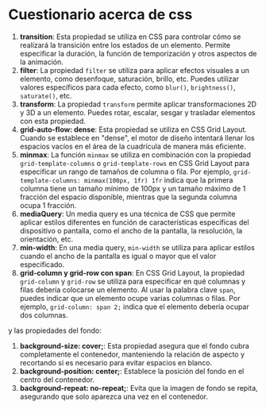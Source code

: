 # Cuestionario acerca de css

1. **transition**: Esta propiedad se utiliza en CSS para  controlar cómo se realizará la transición entre los estados de un  elemento. Permite especificar la duración, la función de temporización y otros aspectos de la animación.
2. **filter**: La propiedad `filter` se utiliza para aplicar efectos visuales a un elemento, como desenfoque,  saturación, brillo, etc. Puedes utilizar valores específicos para cada  efecto, como `blur()`, `brightness()`, `saturate()`, etc.
3. **transform**: La propiedad `transform` permite aplicar transformaciones 2D y 3D a un elemento. Puedes rotar, escalar, sesgar y trasladar elementos con esta propiedad.
4. **grid-auto-flow: dense**: Esta propiedad se utiliza en CSS Grid Layout. Cuando se establece en "dense", el motor de diseño  intentará llenar los espacios vacíos en el área de la cuadrícula de  manera más eficiente.
5. **minmax**: La función `minmax` se utiliza en combinación con la propiedad `grid-template-columns` o `grid-template-rows` en CSS Grid Layout para especificar un rango de tamaños de columna o fila. Por ejemplo, `grid-template-columns: minmax(100px, 1fr) 1fr` indica que la primera columna tiene un tamaño mínimo de 100px y un  tamaño máximo de 1 fracción del espacio disponible, mientras que la  segunda columna ocupa 1 fracción.
6. **mediaQuery**: Un media query es una técnica de CSS  que permite aplicar estilos diferentes en función de características  específicas del dispositivo o pantalla, como el ancho de la pantalla, la resolución, la orientación, etc.
7. **min-width**: En una media query, `min-width` se utiliza para aplicar estilos cuando el ancho de la pantalla es igual o mayor que el valor especificado.
8. **grid-column y grid-row con span**: En CSS Grid Layout, la propiedad `grid-column` y `grid-row` se utiliza para especificar en qué columnas y filas debería colocarse un elemento. Al usar la palabra clave `span`, puedes indicar que un elemento ocupe varias columnas o filas. Por ejemplo, `grid-column: span 2;` indica que el elemento debería ocupar dos columnas.

y las propiedades del fondo:

1. **background-size: cover;**: Esta propiedad asegura que el fondo cubra completamente el contenedor, manteniendo la relación de  aspecto y recortando si es necesario para evitar espacios en blanco.
2. **background-position: center;**: Establece la posición del fondo en el centro del contenedor.
3. **background-repeat: no-repeat;**: Evita que la imagen de fondo se repita, asegurando que solo aparezca una vez en el contenedor.